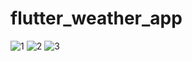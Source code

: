 # flutter_weather_app

![1](https://user-images.githubusercontent.com/96003255/229179509-3b5cb165-6b68-4d65-a8ce-7f50f7f9f19b.PNG)
![2](https://user-images.githubusercontent.com/96003255/229179513-ef4520f2-1263-4fd0-a22e-f23ce2323706.PNG)
![3](https://user-images.githubusercontent.com/96003255/229179516-ac2ceb5b-0431-4952-91a5-734af53a2bc5.PNG)
